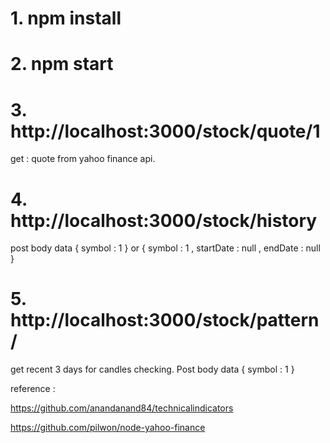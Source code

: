 # 1. npm install

# 2. npm start

# 3. http://localhost:3000/stock/quote/1
  get : quote from yahoo finance api.
  
# 4. http://localhost:3000/stock/history
  post body  data { symbol : 1 } 
  or { symbol : 1  , startDate : null , endDate : null }

# 5. http://localhost:3000/stock/pattern/
   get recent 3 days for candles checking.
  Post body data { symbol : 1 } 

reference : 

https://github.com/anandanand84/technicalindicators

https://github.com/pilwon/node-yahoo-finance
